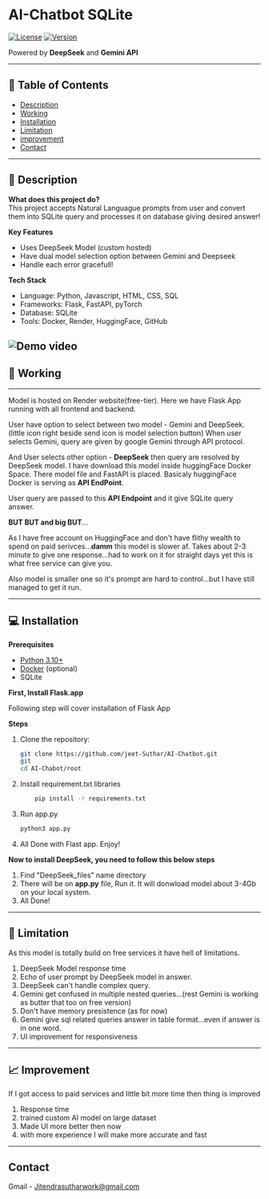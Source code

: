 # AI-Chatbot SQLite 

[![License](https://img.shields.io/badge/License-MIT-blue.svg)](https://opensource.org/licenses/MIT)
[![Version](https://img.shields.io/badge/Version-1.0.0-green.svg)]()


Powered by **DeepSeek** and **Gemini API**

---

## 📖 Table of Contents
- [Description](#-description)
- [Working](#-working)
- [Installation](#-installation)
- [Limitation](#-limitation)
- [improvement](#-improvement)
- [Contact](#-contact)

---

## 🚀 Description
**What does this project do?**  
This project accepts Natural Languague prompts from user and convert them into SQLite query and processes it on database giving desired answer!

**Key Features**  
- Uses DeepSeek Model (custom hosted)
- Have dual model selection option between Gemini and Deepseek
- Handle each error gracefull!

**Tech Stack**  
- Language: Python, Javascript, HTML, CSS, SQL
- Frameworks: Flask, FastAPI, pyTorch
- Database: SQLite
- Tools: Docker, Render, HuggingFace, GitHub 


![Demo video]([https://raw.githubusercontent.com/USERNAME/REPO/main/static/images/Screencast%20from%202025-02-02%2018-19-08.gif](https://github.com/jeet-Suthar/AI-Chatbot/blob/main/root/static/images/Screencast%20from%202025-02-02%2018-19-08(1).gif))
---
## 💼 Working
---
Model is hosted on Render website(free-tier). Here we have Flask App running with all frontend and backend.

User have option to select between two model - Gemini and DeepSeek.(little icon right beside send icon is model selection button) When user selects Gemini, query are given by google Gemini through API protocol. 

And User selects other option - **DeepSeek** then query are resolved by DeepSeek model. I have download this model inside huggingFace Docker Space. There model file and FastAPI is placed. Basicaly huggingFace Docker is serving as **API EndPoint**. 

User query are passed to this **API Endpoint** and it give SQLite query answer. 

**BUT BUT and big BUT**...

As I have free account on HuggingFace and don't have flithy wealth to spend on paid serivces...**damm** this model is slower af. Takes about 2-3 minute to give one response...had to work on it for straight days yet this is what free service can give you. 

Also model is smaller one so it's prompt are hard to control...but I have still managed to get it run.

---

## 💻 Installation
**Prerequisites**  
- [Python 3.10+](https://python.org)
- [Docker](https://docker.com) (optional)
- SQLite

**First, Install Flask.app**

Following step will cover installation of Flask App

**Steps**  
1. Clone the repository:
   ```bash
   git clone https://github.com/jeet-Suthar/AI-Chatbot.git
   git
   cd AI-Chabot/root
   ```

2. Install requirement.txt libraries
    ```bash
        pip install -r requirements.txt
    ```

3. Run app.py
    ```bash
    python3 app.py
    ```
4. All Done with Flast app. Enjoy!

**Now to install DeepSeek, you need to follow this below steps**

1. Find "DeepSeek_files" name directory
2. There will be on **app.py** file, Run it. It will donwload model about 3-4Gb on your local system. 
3. All Done! 

---
## 🚧 Limitation

As this model is totally build on free services it have hell of limitations.

1. DeepSeek Model response time
2. Echo of user prompt by DeepSeek model in answer.
3. DeepSeek can't handle complex query. 
4. Gemini get confused in multiple nested queries...(rest Gemini is working as butter that too on free version)
5. Don't have memory presistence (as for now)
6. Gemini give sql related queries answer in table format...even if answer is in one word. 
7. UI improvement for responsiveness

---
## 📈 Improvement

If I got access to paid services and little bit more time then thing is improved
1. Response time
2. trained custom AI model on large dataset
3. Made UI more better then now
4. with more experience I will make more accurate and fast

---
## Contact
Gmail - Jitendrasutharwork@gmail.com
